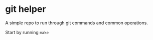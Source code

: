 git helper
==========

A simple repo to run through git commands and common operations.

Start by running `make`
